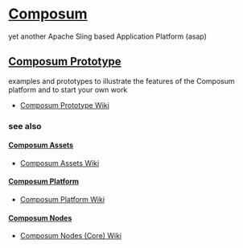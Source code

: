 # [Composum](https://ist-software.atlassian.net/wiki/display/CMP/Composum)

yet another Apache Sling based Application Platform (asap)

## [Composum Prototype](https://ist-software.atlassian.net/wiki/display/CMP/Composum+Prototype)

examples and prototypes to illustrate the features of the Composum platform and to start your own work

* [Composum Prototype Wiki](https://ist-software.atlassian.net/wiki/display/CMP/Composum+Prototype)

### see also

#### [Composum Assets](https://github.com/ist-dresden/composum-assets)

* [Composum Assets Wiki](https://ist-software.atlassian.net/wiki/display/CMP/Composum+Assets)

#### [Composum Platform](https://github.com/ist-dresden/composum-platform)

* [Composum Platform Wiki](https://ist-software.atlassian.net/wiki/display/CMP/Composum+Platform)

#### [Composum Nodes](https://github.com/ist-dresden/composum)

* [Composum Nodes (Core) Wiki](https://ist-software.atlassian.net/wiki/display/CMP/Composum+Nodes)
